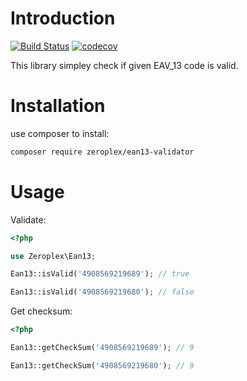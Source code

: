 # Introduction
[![Build Status](https://travis-ci.com/johnroyer/ean13-validator.svg?token=fJExdbHq9iTBYQPwsqRw&branch=master)](https://travis-ci.com/johnroyer/ean13-validator)
[![codecov](https://codecov.io/gh/johnroyer/ean13-validator/branch/master/graph/badge.svg)](https://codecov.io/gh/johnroyer/ean13-validator)

This library simpley check if given EAV_13 code is valid.


# Installation

use composer to install:

```bash
composer require zeroplex/ean13-validator
```


# Usage

Validate:

```PHP
<?php

use Zeroplex\Ean13;

Ean13::isValid('4908569219689'); // true

Ean13::isValid('4908569219680'); // false
```


Get checksum:

```php
<?php

Ean13::getCheckSum('4908569219689'); // 9

Ean13::getCheckSum('4908569219680'); // 9
```
